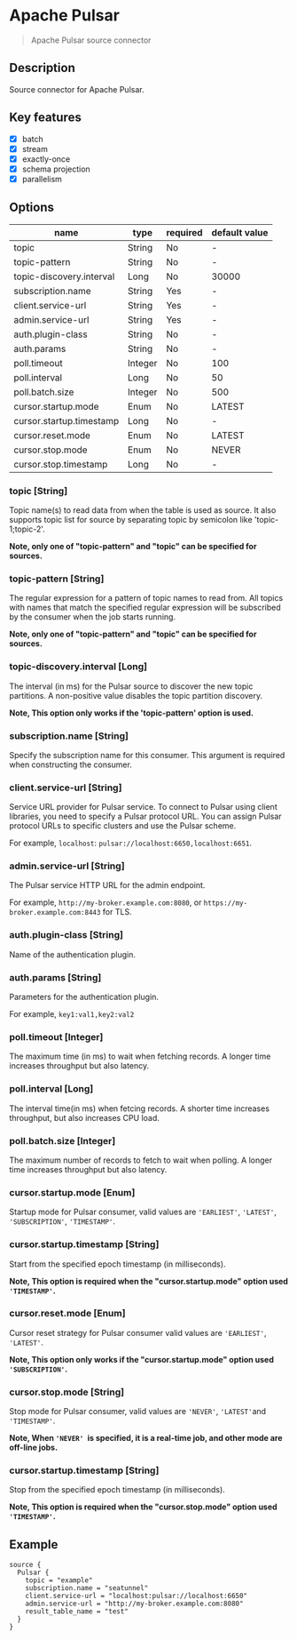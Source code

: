 # Apache Pulsar

> Apache Pulsar source connector

## Description

Source connector for Apache Pulsar.

## Key features

- [x] batch
- [x] stream
- [x] exactly-once
- [x] schema projection
- [x] parallelism

##  Options

| name | type | required | default value |
| --- | --- | --- | --- |
| topic | String | No | - |
| topic-pattern | String | No | - |
| topic-discovery.interval | Long | No | 30000 |
| subscription.name | String | Yes | - |
| client.service-url | String | Yes | - |
| admin.service-url | String | Yes | - |
| auth.plugin-class | String | No | - |
| auth.params | String | No | - |
| poll.timeout | Integer | No | 100 |
| poll.interval | Long | No | 50 |
| poll.batch.size | Integer | No | 500 |
| cursor.startup.mode | Enum | No | LATEST |
| cursor.startup.timestamp | Long | No | - |
| cursor.reset.mode | Enum | No | LATEST |
| cursor.stop.mode | Enum | No | NEVER |
| cursor.stop.timestamp | Long | No | - |

### topic [String]

Topic name(s) to read data from when the table is used as source.  It also supports topic list for source by separating topic by semicolon like 'topic-1;topic-2'. 

**Note, only one of "topic-pattern" and "topic" can be specified for sources.**

### topic-pattern [String]

The regular expression for a pattern of topic names to read from. All topics with names that match the specified regular expression will be subscribed by the consumer when the job starts running.

**Note, only one of "topic-pattern" and "topic" can be specified for sources.**

### topic-discovery.interval [Long]

The interval (in ms) for the Pulsar source to discover the new topic partitions. A non-positive value disables the topic partition discovery.

**Note, This option only works if the 'topic-pattern' option is used.**

### subscription.name [String]

Specify the subscription name for this consumer. This argument is required when constructing the consumer.

### client.service-url [String]

Service URL provider for Pulsar service.
To connect to Pulsar using client libraries, you need to specify a Pulsar protocol URL.
You can assign Pulsar protocol URLs to specific clusters and use the Pulsar scheme.

For example, `localhost`: `pulsar://localhost:6650,localhost:6651`.

### admin.service-url [String]

The Pulsar service HTTP URL for the admin endpoint. 

For example, `http://my-broker.example.com:8080`, or `https://my-broker.example.com:8443` for TLS.

### auth.plugin-class [String]

Name of the authentication plugin.

### auth.params [String]

Parameters for the authentication plugin.

For example, `key1:val1,key2:val2`

### poll.timeout [Integer]

The maximum time (in ms) to wait when fetching records. A longer time increases throughput but also latency.

### poll.interval [Long]

The interval time(in ms) when fetcing records.  A shorter time increases throughput, but also increases CPU load.

### poll.batch.size [Integer]

The maximum number of records to fetch to wait when polling. A longer time increases throughput but also latency.

### cursor.startup.mode [Enum]

Startup mode for Pulsar consumer, valid values are `'EARLIEST'`, `'LATEST'`, `'SUBSCRIPTION'`, `'TIMESTAMP'`.

### cursor.startup.timestamp [String]

Start from the specified epoch timestamp (in milliseconds).

**Note, This option is required when the "cursor.startup.mode" option used `'TIMESTAMP'`.**

### cursor.reset.mode [Enum]

Cursor reset strategy for Pulsar consumer valid values are `'EARLIEST'`, `'LATEST'`.

**Note, This option only works if the "cursor.startup.mode" option used `'SUBSCRIPTION'`.**

### cursor.stop.mode [String]

Stop mode for Pulsar consumer, valid values are `'NEVER'`, `'LATEST'`and `'TIMESTAMP'`.

**Note, When `'NEVER' `is specified, it is a real-time job, and other mode are off-line jobs.**

### cursor.startup.timestamp [String]

Stop from the specified epoch timestamp (in milliseconds).

**Note, This option is required when the "cursor.stop.mode" option used `'TIMESTAMP'`.**

## Example

```Jdbc {
source {
  Pulsar {
  	topic = "example"
  	subscription.name = "seatunnel"
    client.service-url = "localhost:pulsar://localhost:6650"
    admin.service-url = "http://my-broker.example.com:8080"
    result_table_name = "test"
  }
}
```